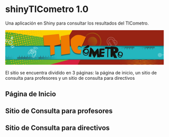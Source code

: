 # shinyTICometro 1.0

Una aplicación en Shiny para consultar los resultados del TICometro.

![logo-del-ticometro](https://github.com/dar4datascience/shinyTICometro/blob/main/ShinyApps/TICometro_Landing/www/logo_ticometro.jpg)

El sitio se encuentra dividido en 3 páginas: la página de inicio, un sitio de consulta para profesores y un sitio de consulta para directivos

## Página de Inicio



## Sitio de Consulta para profesores



## Sitio de Consulta para directivos
